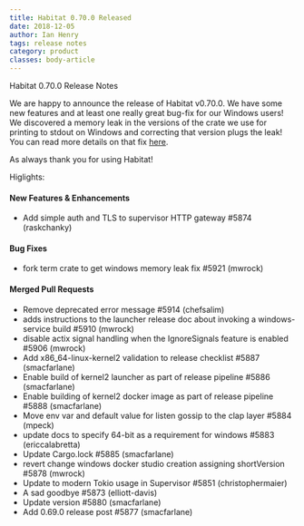 ```yaml
---
title: Habitat 0.70.0 Released
date: 2018-12-05
author: Ian Henry
tags: release notes
category: product
classes: body-article
---
```


Habitat 0.70.0 Release Notes

We are happy to announce the release of Habitat v0.70.0. We have some new features
and at least one really great bug-fix for our Windows users! We discovered a memory
leak in the versions of the crate we use for printing to stdout on Windows and
correcting that version plugs the leak! You can read more details on that fix [here](https://github.com/habitat-sh/habitat/pull/5921).

As always thank you for using Habitat!

Higlights:

#### New Features & Enhancements
  - Add simple auth and TLS to supervisor HTTP gateway #5874 (raskchanky)

#### Bug Fixes
  - fork term crate to get windows memory leak fix #5921 (mwrock)

#### Merged Pull Requests
  - Remove deprecated error message #5914 (chefsalim)
  - adds instructions to the launcher release doc about invoking a windows-service build #5910 (mwrock)
  - disable actix signal handling when the IgnoreSignals feature is enabled #5906 (mwrock)
  - Add x86_64-linux-kernel2 validation to release checklist #5887 (smacfarlane)
  - Enable build of kernel2 launcher as part of release pipeline #5886 (smacfarlane)
  - Enable building of kernel2 docker image as part of release pipeline #5888 (smacfarlane)
  - Move env var and default value for listen gossip to the clap layer #5884 (mpeck)
  - update docs to specify 64-bit as a requirement for windows #5883 (ericcalabretta)
  - Update Cargo.lock #5885 (smacfarlane)
  - revert change windows docker studio creation assigning shortVersion #5878 (mwrock)
  - Update to modern Tokio usage in Supervisor #5851 (christophermaier)
  - A sad goodbye #5873 (elliott-davis)
  - Update version #5880 (smacfarlane)
  - Add 0.69.0 release post #5877 (smacfarlane)

